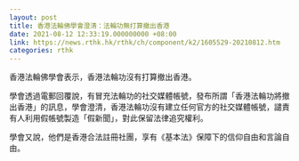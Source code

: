 ```yaml
---
layout: post
title: 香港法輪佛學會澄清：法輪功無打算撤出香港
date: 2021-08-12 12:33:19.000000000 +08:00
link: https://news.rthk.hk/rthk/ch/component/k2/1605529-20210812.htm
categories: rthk
---
```


香港法輪佛學會表示，香港法輪功沒有打算撤出香港。

學會透過電郵回覆說，有冒充法輪功的社交媒體帳號，發布所謂「香港法輪功將撤出香港」的訊息，學會澄清，香港法輪功沒有建立任何官方的社交媒體帳號，譴責有人利用假帳號製造「假新聞」，對此保留法律追究權利。

學會又說，他們是香港合法註冊社團，享有《基本法》保障下的信仰自由和言論自由。
